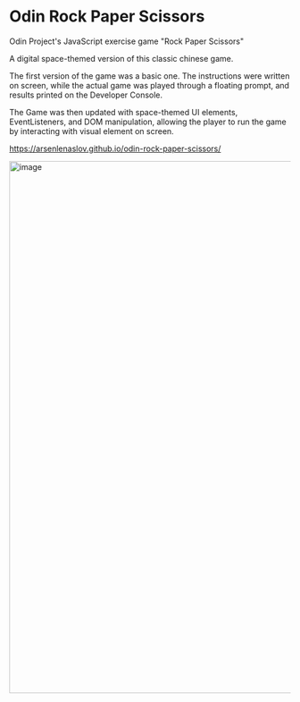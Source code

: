 # Odin Rock Paper Scissors
Odin Project's JavaScript exercise game "Rock Paper Scissors"

A digital space-themed version of this classic chinese game.

The first version of the game was a basic one. The instructions were written on screen, while the actual game was played through a floating prompt, and results printed on the Developer Console.

The Game was then updated with space-themed UI elements, EventListeners, and DOM manipulation, allowing the player to run the game by interacting with visual element on screen.

https://arsenlenaslov.github.io/odin-rock-paper-scissors/

<img width="952" alt="image" src="https://github.com/user-attachments/assets/1f97e8ac-e38c-4b2b-8997-376af2fc2eeb" />
